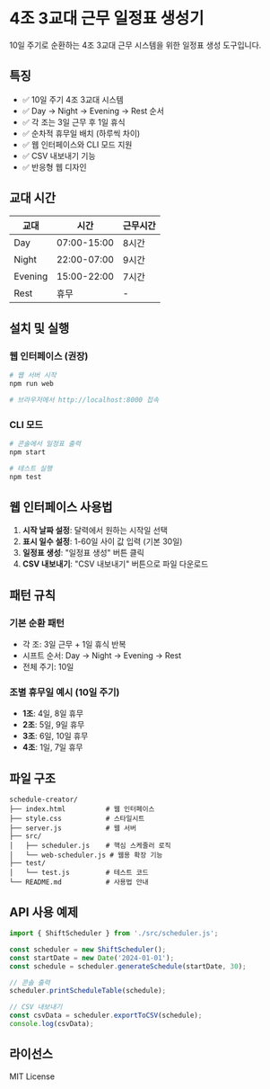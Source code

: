 # 4조 3교대 근무 일정표 생성기

10일 주기로 순환하는 4조 3교대 근무 시스템을 위한 일정표 생성 도구입니다.

## 특징

- ✅ 10일 주기 4조 3교대 시스템
- ✅ Day → Night → Evening → Rest 순서
- ✅ 각 조는 3일 근무 후 1일 휴식
- ✅ 순차적 휴무일 배치 (하루씩 차이)
- ✅ 웹 인터페이스와 CLI 모드 지원
- ✅ CSV 내보내기 기능
- ✅ 반응형 웹 디자인

## 교대 시간

| 교대 | 시간 | 근무시간 |
|------|------|----------|
| Day | 07:00-15:00 | 8시간 |
| Night | 22:00-07:00 | 9시간 |
| Evening | 15:00-22:00 | 7시간 |
| Rest | 휴무 | - |

## 설치 및 실행

### 웹 인터페이스 (권장)

```bash
# 웹 서버 시작
npm run web

# 브라우저에서 http://localhost:8000 접속
```

### CLI 모드

```bash
# 콘솔에서 일정표 출력
npm start

# 테스트 실행
npm test
```

## 웹 인터페이스 사용법

1. **시작 날짜 설정**: 달력에서 원하는 시작일 선택
2. **표시 일수 설정**: 1-60일 사이 값 입력 (기본 30일)
3. **일정표 생성**: "일정표 생성" 버튼 클릭
4. **CSV 내보내기**: "CSV 내보내기" 버튼으로 파일 다운로드

## 패턴 규칙

### 기본 순환 패턴
- 각 조: 3일 근무 + 1일 휴식 반복
- 시프트 순서: Day → Night → Evening → Rest
- 전체 주기: 10일

### 조별 휴무일 예시 (10일 주기)
- **1조**: 4일, 8일 휴무
- **2조**: 5일, 9일 휴무  
- **3조**: 6일, 10일 휴무
- **4조**: 1일, 7일 휴무

## 파일 구조

```
schedule-creator/
├── index.html          # 웹 인터페이스
├── style.css           # 스타일시트
├── server.js           # 웹 서버
├── src/
│   ├── scheduler.js    # 핵심 스케줄러 로직
│   └── web-scheduler.js # 웹용 확장 기능
├── test/
│   └── test.js         # 테스트 코드
└── README.md           # 사용법 안내
```

## API 사용 예제

```javascript
import { ShiftScheduler } from './src/scheduler.js';

const scheduler = new ShiftScheduler();
const startDate = new Date('2024-01-01');
const schedule = scheduler.generateSchedule(startDate, 30);

// 콘솔 출력
scheduler.printScheduleTable(schedule);

// CSV 내보내기
const csvData = scheduler.exportToCSV(schedule);
console.log(csvData);
```

## 라이선스

MIT License